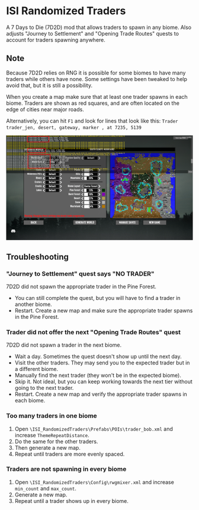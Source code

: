 # ISI Randomized Traders

A 7 Days to Die (7D2D) mod that allows traders to spawn in any biome. Also adjusts "Journey to Settlement" and "Opening Trade Routes" quests to account for traders spawning anywhere.

## Note

Because 7D2D relies on RNG it is possible for some biomes to have many traders while others have none. Some settings have been tweaked to help avoid that, but it is still a possibility.

When you create a map make sure that at least one trader spawns in each biome. Traders are shown as red squares, and are often located on the edge of cities near major roads.

Alternatively, you can hit `F1` and look for lines that look like this: `Trader trader_jen, desert, gateway, marker , at 7235, 5139`

![The logs that shows in which biomes traders spawned](trader_logs.png)

## Troubleshooting

### "Journey to Settlement" quest says "NO TRADER"

7D2D did not spawn the appropriate trader in the Pine Forest.

- You can still complete the quest, but you will have to find a trader in another biome.
- Restart. Create a new map and make sure the appropriate trader spawns in the Pine Forest.

### Trader did not offer the next "Opening Trade Routes" quest

7D2D did not spawn a trader in the next biome.

- Wait a day. Sometimes the quest doesn't show up until the next day.
- Visit the other traders. They may send you to the expected trader but in a different biome.
- Manually find the next trader (they won't be in the expected biome).
- Skip it. Not ideal, but you can keep working towards the next tier without going to the next trader.
- Restart. Create a new map and verify the appropriate trader spawns in each biome.

### Too many traders in one biome

1. Open `\ISI_RandomizedTraders\Prefabs\POIs\trader_bob.xml` and increase `ThemeRepeatDistance`.
2. Do the same for the other traders.
3. Then generate a new map.
4. Repeat until traders are more evenly spaced.

### Traders are not spawning in every biome

1. Open `\ISI_RandomizedTraders\Config\rwgmixer.xml` and increase `min_count` and `max_count`.
2. Generate a new map.
3. Repeat until a trader shows up in every biome.
